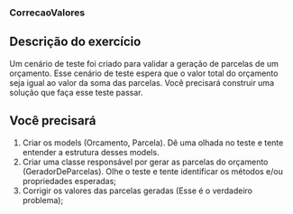 ### CorrecaoValores

## Descrição do exercício
Um cenário de teste foi criado para validar a geração de parcelas de um orçamento. 
Esse cenário de teste espera que o valor total do orçamento seja igual ao valor da soma das parcelas.
Você precisará construir uma solução que faça esse teste passar.

## Você precisará
1. Criar os models (Orcamento, Parcela). Dê uma olhada no teste e tente entender a estrutura desses models.
2. Criar uma classe responsável por gerar as parcelas do orçamento (GeradorDeParcelas). Olhe o teste e tente identificar os métodos e/ou propriedades esperadas;
3. Corrigir os valores das parcelas geradas (Esse é o verdadeiro problema);
